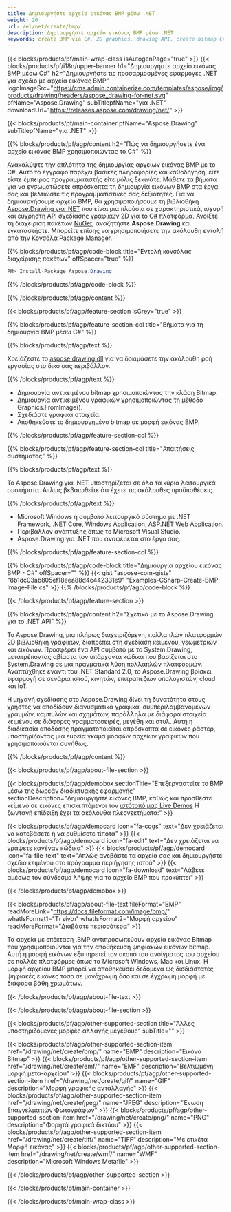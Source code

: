 ```yaml
---
title: Δημιουργήστε αρχείο εικόνας BMP μέσω .NET
weight: 20
url: /el/net/create/bmp/
description: Δημιουργήστε αρχείο εικόνας BMP μέσω .NET.
keywords: create BMP via C#, 2D graphics, drawing API, create bitmap C#, Drawing για .NET, save bitmap, save BMP image, cross-platform 2D graphic library, Bitmap class, vector graphics drawing, draw text, rendering raster images, BMP image file
---
```


{{< blocks/products/pf/main-wrap-class isAutogenPage="true" >}}
{{< blocks/products/pf/i18n/upper-banner h1="Δημιουργήστε αρχείο εικόνας BMP μέσω C#" h2="Δημιουργήστε τις προσαρμοσμένες εφαρμογές .NET για σχέδιο με αρχεία εικόνας BMP" logoImageSrc="https://cms.admin.containerize.com/templates/aspose/img/products/drawing/headers/aspose_drawing-for-net.svg" pfName="Aspose.Drawing" subTitlepfName="για .NET" downloadUrl="https://releases.aspose.com/drawing/net/" >}}

{{< blocks/products/pf/main-container pfName="Aspose.Drawing" subTitlepfName="για .NET" >}}


{{% blocks/products/pf/agp/content h2="Πώς να δημιουργήσετε ένα αρχείο εικόνας BMP χρησιμοποιώντας το C#" %}}

Ανακαλύψτε την απλότητα της δημιουργίας αρχείων εικόνας BMP με το C#. Αυτό το έγγραφο παρέχει βασικές πληροφορίες και καθοδήγηση, είτε είστε έμπειρος προγραμματιστής είτε μόλις ξεκινάτε. Μάθετε τα βήματα για να ενσωματώσετε απρόσκοπτα τη δημιουργία εικόνων BMP στα έργα σας και βελτιώστε τις προγραμματιστικές σας δεξιότητες. Για να δημιουργήσουμε αρχεία BMP, θα χρησιμοποιήσουμε τη βιβλιοθήκη [Aspose.Drawing για .NET](https://products.aspose.com/drawing/net) που είναι μια πλούσια σε χαρακτηριστικά, ισχυρή και εύχρηστη API σχεδίασης γραφικών 2D για το C# πλατφόρμα. Ανοίξτε τη διαχείριση πακέτων [NuGet](https://www.nuget.org/packages/aspose.drawing), αναζητήστε **Aspose.Drawing** και εγκαταστήστε. Μπορείτε επίσης να χρησιμοποιήσετε την ακόλουθη εντολή από την Κονσόλα Package Manager.

{{% blocks/products/pf/agp/code-block title="Εντολή κονσόλας διαχείρισης πακέτων" offSpacer="true" %}}
```cs
PM> Install-Package Aspose.Drawing
```
{{% /blocks/products/pf/agp/code-block %}}

{{% /blocks/products/pf/agp/content %}}


{{< blocks/products/pf/agp/feature-section isGrey="true" >}}

{{% blocks/products/pf/agp/feature-section-col title="Βήματα για τη δημιουργία BMP μέσω C#" %}}

{{% blocks/products/pf/agp/text %}}

Χρειάζεστε το [aspose.drawing.dll](https://downloads.aspose.com/drawing/net) για να δοκιμάσετε την ακόλουθη ροή εργασίας στο δικό σας περιβάλλον.

{{% /blocks/products/pf/agp/text %}}

+ Δημιουργία αντικειμένου bitmap χρησιμοποιώντας την κλάση Bitmap.
+ Δημιουργία αντικειμένου γραφικών χρησιμοποιώντας τη μέθοδο Graphics.FromImage().
+ Σχεδιάστε γραφικά στοιχεία.
+ Αποθηκεύστε το δημιουργημένο bitmap σε μορφή εικόνας BMP.

{{% /blocks/products/pf/agp/feature-section-col %}}

{{% blocks/products/pf/agp/feature-section-col title="Απαιτήσεις συστήματος" %}}

{{% blocks/products/pf/agp/text %}}

Το Aspose.Drawing για .NET υποστηρίζεται σε όλα τα κύρια λειτουργικά συστήματα. Απλώς βεβαιωθείτε ότι έχετε τις ακόλουθες προϋποθέσεις.

{{% /blocks/products/pf/agp/text %}}

- Microsoft Windows ή συμβατό λειτουργικό σύστημα με .NET Framework, .NET Core, Windows Application, ASP.NET Web Application.
- Περιβάλλον ανάπτυξης όπως το Microsoft Visual Studio.
- Aspose.Drawing για .NET που αναφέρεται στο έργο σας.

{{% /blocks/products/pf/agp/feature-section-col %}}

{{% blocks/products/pf/agp/code-block title="Δημιουργία αρχείου εικόνας BMP - C#" offSpacer="" %}}
{{< gist "aspose-com-gists" "8b1dc03ab805ef18eea88d4c442331e9" "Examples-CSharp-Create-BMP-Image-File.cs" >}}
{{% /blocks/products/pf/agp/code-block %}}

{{< /blocks/products/pf/agp/feature-section >}}


<!-- aboutfile Starts -->

{{% blocks/products/pf/agp/content h2="Σχετικά με το Aspose.Drawing για το .NET API" %}}

Το Aspose.Drawing, μια πλήρως διαχειριζόμενη, πολλαπλών πλατφορμών 2D βιβλιοθήκη γραφικών, διαπρέπει στη σχεδίαση κειμένου, γεωμετριών και εικόνων. Προσφέρει ένα API συμβατό με το System.Drawing, μετατρέποντας αβίαστα τον υπάρχοντα κώδικα που βασίζεται στο System.Drawing σε μια πραγματικά λύση πολλαπλών πλατφορμών. Αναπτύχθηκε έναντι του .NET Standard 2.0, το Aspose.Drawing βρίσκει εφαρμογή σε σενάρια ιστού, κινητών, επιτραπέζιων υπολογιστών, cloud και IoT.

Η μηχανή σχεδίασης στο Aspose.Drawing δίνει τη δυνατότητα στους χρήστες να αποδίδουν διανυσματικά γραφικά, συμπεριλαμβανομένων γραμμών, καμπυλών και σχημάτων, παράλληλα με διάφορα στοιχεία κειμένου σε διάφορες γραμματοσειρές, μεγέθη και στυλ. Αυτή η διαδικασία απόδοσης πραγματοποιείται απρόσκοπτα σε εικόνες ράστερ, υποστηρίζοντας μια ευρεία γκάμα μορφών αρχείων γραφικών που χρησιμοποιούνται συνήθως.

{{% /blocks/products/pf/agp/content %}}


{{< blocks/products/pf/agp/about-file-section >}}

{{< blocks/products/pf/agp/demobox sectionTitle="Επεξεργαστείτε το BMP μέσω της δωρεάν διαδικτυακής εφαρμογής" sectionDescription="Δημιουργήστε εικόνες BMP, καθώς και προσθέστε κείμενο σε εικόνες επισκεπτόμενοι τον [ιστότοπό μας Live Demos](https://products.aspose.app/drawing) Η ζωντανή επίδειξη έχει τα ακόλουθα πλεονεκτήματα:" >}}

{{< blocks/products/pf/agp/democard icon="fa-cogs" text="Δεν χρειάζεται να κατεβάσετε ή να ρυθμίσετε τίποτα" >}}
{{< blocks/products/pf/agp/democard icon="fa-edit" text="Δεν χρειάζεται να γράψετε κανέναν κώδικα" >}}
{{< blocks/products/pf/agp/democard icon="fa-file-text" text="Απλώς ανεβάστε τα αρχεία σας και δημιουργήστε σχέδιο κειμένου στο πρόγραμμα περιήγησης ιστού" >}}
{{< blocks/products/pf/agp/democard icon="fa-download" text="Λάβετε αμέσως τον σύνδεσμο λήψης για το αρχείο BMP που προκύπτει" >}}

{{< /blocks/products/pf/agp/demobox >}}

{{< blocks/products/pf/agp/about-file-text fileFormat="BMP" readMoreLink="https://docs.fileformat.com/image/bmp/" whatIsFormat1="Τι είναι" whatIsFormat2="Μορφή αρχείου" readMoreFormat="Διαβάστε περισσότερα" >}}

Τα αρχεία με επέκταση .BMP αντιπροσωπεύουν αρχεία εικόνας Bitmap που χρησιμοποιούνται για την αποθήκευση ψηφιακών εικόνων bitmap. Αυτή η μορφή εικόνων εξυπηρετεί τον σκοπό του ανοίγματος του αρχείου σε πολλές πλατφόρμες όπως τα Microsoft Windows, Mac και Linux. Η μορφή αρχείου BMP μπορεί να αποθηκεύσει δεδομένα ως δισδιάστατες ψηφιακές εικόνες τόσο σε μονόχρωμη όσο και σε έγχρωμη μορφή με διάφορα βάθη χρωμάτων.

{{< /blocks/products/pf/agp/about-file-text >}}

{{< /blocks/products/pf/agp/about-file-section >}}

<!-- aboutfile Ends -->


{{< blocks/products/pf/agp/other-supported-section title="Άλλες υποστηριζόμενες μορφές αλλαγής μεγέθους" subTitle="" >}}

{{< blocks/products/pf/agp/other-supported-section-item href="/drawing/net/create/bmp/" name="BMP" description="Εικόνα Bitmap" >}}
{{< blocks/products/pf/agp/other-supported-section-item href="/drawing/net/create/emf/" name="EMF" description="Βελτιωμένη μορφή μετα-αρχείου" >}}
{{< blocks/products/pf/agp/other-supported-section-item href="/drawing/net/create/gif/" name="GIF" description="Μορφή γραφικής ανταλλαγής" >}}
{{< blocks/products/pf/agp/other-supported-section-item href="/drawing/net/create/jpeg/" name="JPEG" description="Ένωση Επαγγελματιών Φωτογράφων" >}}
{{< blocks/products/pf/agp/other-supported-section-item href="/drawing/net/create/png/" name="PNG" description="Φορητά γραφικά δικτύου" >}}
{{< blocks/products/pf/agp/other-supported-section-item href="/drawing/net/create/tiff/" name="TIFF" description="Με ετικέτα Μορφή εικόνας" >}}
{{< blocks/products/pf/agp/other-supported-section-item href="/drawing/net/create/wmf/" name="WMF" description="Microsoft Windows Metafile" >}}


{{< /blocks/products/pf/agp/other-supported-section >}}

{{< /blocks/products/pf/main-container >}}

{{< /blocks/products/pf/main-wrap-class >}}
